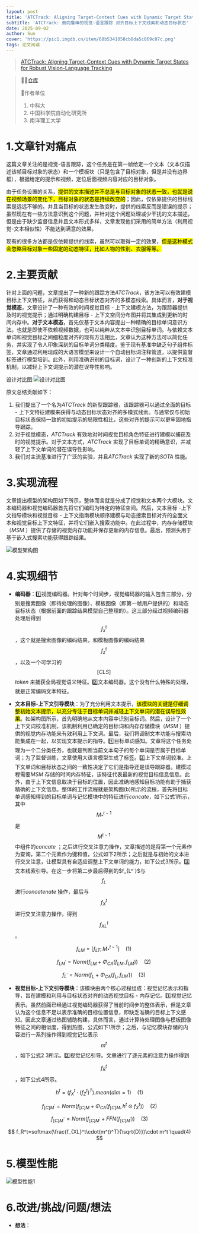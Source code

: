 ```yaml
---
layout: post
title: 'ATCTrack: Aligning Target-Context Cues with Dynamic Target States for Robust Vision-Language Tracking ICCV2025😊'
subtitle: 'ATCTrack: 面向鲁棒的视觉-语言跟踪 对齐目标上下文线索和动态目标状态'
date: 2025-09-02
author: Sun
cover: 'https://pic1.imgdb.cn/item/68b5341058cb8da5c869c07c.png'
tags: 论文阅读
---
```


> [ATCTrack: Aligning Target-Context Cues with Dynamic Target States for Robust Vision-Language Tracking](https://arxiv.org/abs/2507.19875)

> 💐💐[仓库](https://github.com/XiaokunFeng/ATCTrack)
> 
> 📌作者单位
> 
> 1. 中科大
> 2. 中国科学院自动化研究所
> 3. 南洋理工大学

# 1.文章针对痛点

这篇文章关注的是视觉-语言跟踪，这个任务是在第一帧给定一个文本（文本仅描述该帧目标对象的状态）和一个模板块（只是包含了目标对象，但是并没有边界框），根据给定的提示和视频，定位后面视频内容对应的目标对象。

由于任务设置的关系，<mark>提供的文本描述并不总是与目标对象的状态一致，也就是说在视频场景的变化下，目标对象的状态是持续改变的</mark>；因此，仅依靠提供的目标线索是远远不够的。并且当目标的状态发生改变时，提供的线索反而是错误的提示；虽然现在有一些方法意识到这个问题，并针对这个问题处理减少干扰的文本描述，但是由于缺少监督信息并且文本形式多样，文章发现他们采用的简单方法（利用视觉-文本相似性）不能达到满意的效果。

现有的很多方法都是仅依赖提供的线索，虽然可以取得一定的效果，<mark>但是这种模式会忽略目标对象一些固定的动态特征，比如人物的性别、衣服等等。</mark>

# 2.主要贡献

针对上面的问题，文章提出了一种新的跟踪方法*ATCTrack*，该方法可以有效建模目标上下文特征，从而获得和动态目标状态对齐的多模态线索。具体而言，**对于视觉模态**，文章设计了一种有效的时间视觉目标 - 上下文建模方法，为跟踪器提供及时的视觉提示；通过明确构建目标 - 上下文空间分布图并将其集成到更新的时间内存中。**对于文本模态**，首先仅基于文本内容提出一种精确的目标单词意识方法。也就是即使不依赖视频数据，也可以纯粹从文本中识别目标单词。与依赖文本单词和视觉目标之间细粒度对齐的现有方法相比，文章认为这种方法可以简化任务，并实现了令人印象深刻的目标单词分类精度。鉴于现有基准中缺乏句子组件标签，文章通过利用现成的大语言模型来设计一个自动目标词注释管道，以提供监督标签进行模型培训。此外，利用准确识别的目标词，设计了一种创新的上下文校准机制，以减轻上下文词提示的潜在误导性影响。

设计对比图:![设计对比图](https://pic1.imgdb.cn/item/68b5391758cb8da5c869ec98.png)

原文总结贡献如下：

1. 我们提出了一个名为*ATCTrack* 的新型跟踪器，该跟踪器可以通过全面的目标 - 上下文特征建模来获得与动态目标状态对齐的多模式线索。与通常仅与初始目标状态保持一致的初始提示的局限性相比，这些对齐的提示可以更牢固地指导跟踪。
2. 对于视觉模态，*ATCTrack* 有效地对时间视觉目标角色特征进行建模以捕获及时的视觉提示。对于文本方式，*ATCTrack* 实现了目标单词的精确意识，并减轻了上下文单词的潜在误导性影响。
3. 我们对主流基准进行了广泛的实验，并且*ATCTrack* 实现了新的*SOTA* 性能。

# 3.实现流程

文章提出模型的架构图如下所示，整体而言就是分成了视觉和文本两个大模块。文本编码器和视觉编码器首先将它们编码为特定的特征空间。然后，文本目标 -上下文指导模块和视觉目标 - 上下文指南模块顺序建模与动态搜索目标对齐的全面文本和视觉目标上下文特征，并将它们嵌入搜索功能中。在此过程中，内存存储模块（*MSM* ）提供了存储的视觉内存功能并保存更新的内存信息。最后，预测头用于基于嵌入式搜索功能获得跟踪结果。

![模型架构图](https://pic1.imgdb.cn/item/68b53eff58cb8da5c86a29d2.png)

# 4.实现细节

* **编码器**：1️⃣视觉编码器。针对每个时间步，视觉编码器的输入包含三部分，分别是搜索图像（即待处理的图像）、模板图像（即第一帧用户提供的）和动态目标状态（根据前面的跟踪结果模型自己整理的）。这三部分经过视频编码器处理后得到$$f_x^t$$，这个就是搜索图像的编码结果，和模板图像的编码结果$$f_z^t$$，以及一个可学习的$$[CLS]$$ *token* 来捕获全局视觉语义特征。2️⃣文本编码器。这个没有什么特殊的处理，就是正常编码文本特征。
* **文本目标-上下文引导模块**：为了充分利用文本提示，<mark>该模块的关键是仔细调整初始文本提示，以充分专注于目标单词并减轻上下文单词的潜在误导性效果</mark>。如架构图所示，首先明确地从文本内容中识别目标词。然后，设计了一个上下文词校准机制，该机制利用已确定的目标词和内存存储模块（*MSM* ）提供的视觉内存功能来有效利用上下文词。最后，我们将调制文本功能与搜索功能集成在一起，以实现文本提示的指导。1️⃣目标单词感知。文章将这个任务处理为一个二分类任务，也就是判断当前文本句子的每个单词是否属于目标单词；为了监督训练，文章使用大语言模型生成了标签。2️⃣上下文单词较准。上下文单词和目标状态之间的一致性决定了它们是指导还是误导跟踪器。建模过程需要*MSM* 存储的时间内存特征，该特征代表最新的视觉目标信息信息。此外，由于上下文信息取决于目标的位置，因此准确地感知目标功能有助于捕获精确的上下文信息。整体的工作流程就是架构图(b)所示的流程，首先将目标单词感知得到的目标单词与记忆模块中的特征进行*concate*，如下公式1所示，其中$$M_*^{t-1}$$是$$M^{t-1}$$中组件的*concate* ；之后进行交叉注意力操作，文章描述的是将第一个元素作为查询，第二个元素作为键和值，公式如下2所示；之后就是与初始的文本进行交叉注意，让模型具有自适应调整上下文单词的能力，如下公式3所示。3️⃣文本线索引导。在这一步将第二步最后得到的$f_{L^`}$与$$f_L$$进行*concatenate* 操作，最后与$$f_X^t$$进行交叉注意力操作，得到$$f_{XL}^t$$。
  
  $$
  f_{LM}=[f_{LT};M_{*}^{t-1}]	\quad(1)
  $$
  
  $$
  f_{LM^{\prime}}=Norm(f_{LM}+\Phi_{CA}(f_{LM},f_{LM}))	\quad(2)
  $$
  
  $$
  f_{L^{\prime}}=Norm(f_{L}+\Phi_{CA}(f_{L},f_{LM^{\prime}}))	\quad(3)
  $$
* **视觉目标-上下文引导模块**：该模块由两个核心过程组成：视觉记忆表示和指导，旨在建模和利用与目标状态对齐的动态视觉目标 - 内存记忆。1️⃣视觉记忆表示。虽然前面已经通过视觉编码器获得了当前时间步的整体表示，但是文章认为这个信息不足以表示准确的目标位置信息，即缺乏准确的目标上下文感知。因此文章通过热图辅助构建，具体而言，通过计算待处理图像与模板图像特征之间的相似度，得到热图，公式如下1所示；之后，与记忆模块存储的内容进行一系列操作得到视觉记忆表示$$m^t$$，如下公式2 3所示。2️⃣视觉记忆引导。文章进行了逐元素的注意力操作得到$$f_R^t$$，如下公式4所示。

$$
h^t=(f_X^t\cdot(f_Z^t)^T).mean(dim=1)	\quad(1)
$$

$$
f_{[C]M^{\prime}}=Norm(f_{[C]M}+\Phi_{CA}(f_{[C]M},h^t\odot f_X^t))	\quad(2)
$$

$$
f_{[C]M^{\prime\prime}}=Norm(f_{[C]M^{\prime}}+FFN(f_{[C]M^{\prime}}))	\quad(3)
$$

$$
f_R^t=softmax(\frac{f_{XL}^t\cdot(m^t)^T}{\sqrt{D}})\cdot m^t \quad(4)
$$


# 5.模型性能

![模型性能1](https://pic1.imgdb.cn/item/68b65c9358cb8da5c86e9755.png)

# 6.改进/挑战/问题/想法

* **想法**：

